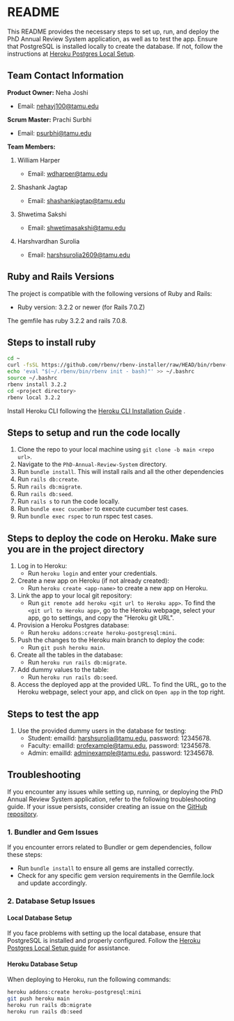 # README

This README provides the necessary steps to set up, run, and deploy the PhD Annual Review System application, as well as to test the app. Ensure that PostgreSQL is installed locally to create the database. If not, follow the instructions at [Heroku Postgres Local Setup](https://devcenter.heroku.com/articles/local-setup-heroku-postgres).

## Team Contact Information

**Product Owner:** Neha Joshi  
- Email: nehayj100@tamu.edu

**Scrum Master:** Prachi Surbhi  
- Email: psurbhi@tamu.edu

**Team Members:**
1. William Harper
   - Email: wdharper@tamu.edu

2. Shashank Jagtap
   - Email: shashankjagtap@tamu.edu

3. Shwetima Sakshi
   - Email: shwetimasakshi@tamu.edu

4. Harshvardhan Surolia
   - Email: harshsurolia2609@tamu.edu

## Ruby and Rails Versions

The project is compatible with the following versions of Ruby and Rails:

- Ruby version: 3.2.2 or newer (for Rails 7.0.Z)

The gemfile has ruby 3.2.2 and rails 7.0.8.

## Steps to install ruby

```bash
cd ~
curl -fsSL https://github.com/rbenv/rbenv-installer/raw/HEAD/bin/rbenv-installer | bash
echo 'eval "$(~/.rbenv/bin/rbenv init - bash)"' >> ~/.bashrc
source ~/.bashrc
rbenv install 3.2.2
cd <project directory>
rbenv local 3.2.2
```

Install Heroku CLI following the [Heroku CLI Installation Guide](https://devcenter.heroku.com/articles/heroku-cli) .

## Steps to setup and run the code locally

1. Clone the repo to your local machine using `git clone -b main <repo url>`.
2. Navigate to the `PhD-Annual-Review-System` directory.
3. Run `bundle install`. This will install rails and all the other dependencies
4. Run `rails db:create`.
5. Run `rails db:migrate`.
6. Run `rails db:seed`.
7. Run `rails s` to run the code locally.
8. Run `bundle exec cucumber` to execute cucumber test cases.
9. Run `bundle exec rspec` to run rspec test cases.

## Steps to deploy the code on Heroku. Make sure you are in the project directory

1. Log in to Heroku:
    - Run `heroku login` and enter your credentials.
2. Create a new app on Heroku (if not already created):
    - Run `heroku create <app-name>` to create a new app on Heroku.
3. Link the app to your local git repository:
    - Run `git remote add heroku <git url to Heroku app>`. To find the `<git url to Heroku app>`, go to the Heroku webpage, select your app, go to settings, and copy the "Heroku git URL".
4. Provision a Heroku Postgres database:
    - Run `heroku addons:create heroku-postgresql:mini`.
5. Push the changes to the Heroku main branch to deploy the code:
    - Run `git push heroku main`.
6. Create all the tables in the database:
    - Run `heroku run rails db:migrate`.
7. Add dummy values to the table:
    - Run `heroku run rails db:seed`.
8. Access the deployed app at the provided URL. To find the URL, go to the Heroku webpage, select your app, and click on `Open app` in the top right.

## Steps to test the app

1. Use the provided dummy users in the database for testing:
    - Student: emailId: harshsurolia@tamu.edu, password: 12345678.
    - Faculty: emailId: profexample@tamu.edu, password: 12345678.
    - Admin: emailId: adminexample@tamu.edu, password: 12345678.

## Troubleshooting

If you encounter any issues while setting up, running, or deploying the PhD Annual Review System application, refer to the following troubleshooting guide. If your issue persists, consider creating an issue on the [GitHub repository](https://github.com/PhD-Annual-Review-System/PhD-Annual-Review-System/issues).

### 1. Bundler and Gem Issues

If you encounter errors related to Bundler or gem dependencies, follow these steps:

- Run `bundle install` to ensure all gems are installed correctly.
- Check for any specific gem version requirements in the Gemfile.lock and update accordingly.

### 2. Database Setup Issues

#### Local Database Setup

If you face problems with setting up the local database, ensure that PostgreSQL is installed and properly configured. Follow the [Heroku Postgres Local Setup guide](https://devcenter.heroku.com/articles/local-setup-heroku-postgres) for assistance.

#### Heroku Database Setup

When deploying to Heroku, run the following commands:

```bash
heroku addons:create heroku-postgresql:mini
git push heroku main
heroku run rails db:migrate
heroku run rails db:seed
